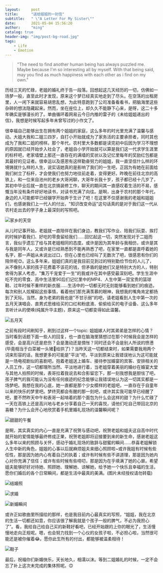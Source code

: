 ```yaml
---
layout:     post
title:      "送给姐姐的一封信"
subtitle:   " \"A Letter For My Sister\""
date:       2021-05-04 15:56:20
author:     "ming"
catalog: true
header-img: "img/post-bg-road.jpg"
tags:
    - Life
    - Emotion
---
```


> "The need to find another human being has always puzzled me. Maybe because I'm so interesting all by myself. With that being said, may you find as much happiness with each other as i find on my own."


历经三天的忙碌，老姐的婚礼终于告一段落。回想起这几天经历的一切，仿佛如一场梦一般，直至此时才发现，原来这个梦已经真实地走到了尽头。在空荡的出租房里，人一闲下来就容易胡思乱想，为此特意跑到了公司准备看看书，把脑海里这些杂碎的想法隐藏起来。然而，坐在座位上，却久久不能静下心来，是呀，这二十多年确实是够漫长的了。单曲循环着网易云今日内推的雷子的《未给姐姐递出的信》，我想是时候写起多年未曾写过的小作文了。

很幸福自己能够出生在拥有两个姐姐的家庭，这么多年的时光里充满了温馨与感动。大姐大我和二姐三四岁，自打小开始就成为了家务活的主要承担者，同时其也成为了我和二姐的榜样。那个年代，农村里大多数都是读完初中后因为学习不理想的原因就已经开始步入社会了，老姐自小学开始就可以算是我们这一代求学生涯里的标杆吧，老家墙壁上那还一直存在的满墙的奖状以及记忆里每年的奖励红包都是其最好的见证者。很幸运以及感恩有这样勤奋努力的姐姐，我一直坚信什么样的环境铸就什么样的人生，说实话她真的是影响了我们的一生吧，正因为有她在前面给我们树立了标杆，才会使我们也努力地往前走着，变得更好。昨晚在前往北京的高铁上，和一位来自池州的老乡大哥闲聊，大哥年长我十岁，孩子都已经十几岁了，其初中毕业后就一直在北京搞装修工作，聊天的期间其一直感叹着生活的不易，感慨当年没有条件好好地读书，对读书充满了向往。是啊，出身于农村的那个年代，身边的人可能都早已经辍学开始奔于生计了吧！在这里不仅感谢我的老姐和姐姐们，也感谢我们上一代人的付出，"知识改变命运"这句话真的是对于我们这一代从农村走出去的学子身上最深刻的写照吧。

![家乡的天空](https://gitee.com/wangming110/pic_go/raw/master/data/20210504/sky.jpg)

从儿时记事开始，老姐就一直陪伴在我们身边，教我们写作业、陪我们玩耍、挨打的时候护着我们、好吃的零食留给我们......回忆起这一切，突然发现对于二姐而言，我似乎遗忘了给与其老姐相同的态度。或许是因为其年龄与我相仿，或许是其与我是同年人，又或许是已经熟悉到不能再熟悉了吧，在家里一直都是直呼着她的名字，那一声姐从未说出过口，但在心里也已经叫了无数次了吧，很感恩有你们的陪伴呢😊。这么多年来，姐姐们真的是我目前见到过的特别勤俭节俭的人儿了，从不像别人家的孩子花费着不该花的钱，但矛盾的是她们又是特别大方的人，特别舍得为家人考虑，"集万千宠爱于一生"的我或许在其中感受最深刻吧。学生生涯中吃不完的零食、高中生活里90后们记忆里中的MP4、人生中第一双宝贵的篮球鞋、过年时候不重样的新衣服......生活中的一切都无时无刻能够看到她们的痕迹。每次和别人炫耀起这些事情，看着他们那充满羡慕的眼神，我想我的嘴角肯定都扬到了天际。当然，身为老弟的我也是"不甘示弱"的吧，请老姐看到人生中第一次的五月天演唱会、直男式思维给买的口红和粉底液、偷偷给买的电子设备、这么多年言听计从的使唤(纯属升华主题)，原来这一切都变得如此温馨。

![五月天](https://gitee.com/wangming110/pic_go/raw/master/data/20210504/song.jpg)

之前有段时间刷知乎，刷到过这样一个topic: 姐姐嫁人时其弟弟是怎样的心情？ 当时看到话题下面一些人的回复，也一直在脑海里猜想过在那个时候我会是怎样的感受，会是高兴还是悲伤？会是激动还是惆怅？同时还会不会是别人所说的愤懑(毕竟相当于白菜被一头猪🐷给拱了)？当昨天这一切都结束时，如果需要我用两个词来形容的话，我想更多的可能是"平淡"吧，平淡到原来让我错误地认为这可能就是一场电视剧似的喜剧吧。抱着老姐送上婚车、接待参加婚宴的宾客、安排相关的人员工作，这一切都理所当然、平淡地进行着，当老姐穿着美丽的婚纱在婚宴大堂与其他人拍照的时候，表哥拉着我说去和合影留恋下，那一刻我想我是胆怯了吧，孩子脾气的我可能认为没有任何痕迹的纪念能够让我错误地认为这一切其实都是一场梦吧。我想在我的心底，她一直都是那个少女模样的老姐吧，一直存在于自童年以来的快乐的梦里吧。梦终究都会有醒的那一刻吧，或许其实我可能早已经醒了吧，要不然昨天中午和表哥一起啃着的那个面包为什么会这样的甜？为什么忙碌了一天在高铁上还是高兴地与老乡分享着自己一天的喜悦，请他们吃自己带回北京的喜糖？为什么会开心地欣赏着手机里婚礼现场的温馨瞬间呢？

![甜甜的午餐](https://gitee.com/wangming110/pic_go/raw/master/data/20210504/food.jpg)

是啊，其实真实的内心一直是充满了祝贺与感动吧，祝贺老姐和姐夫这自高中时代就开始的爱情能够最终修成正果，祝贺老姐即将迎接要到来的新生命，感谢老姐这么多年以来的照顾与关怀，感动于婚礼现场的致辞与甜蜜的瞬间......恭喜老姐解锁人生中新的角色，姐姐的心事以后就麻烦姐夫来细心照顾啦~或许我姐有时候有些任性，那是因为她内心有着自己的执着；或许有时候有些不讲道理，那是因为她内心对你充满了信任；或许有些时候有些唠叨，那是因为在乎填满了她的心扉。希望姐夫能够好好对待她、照顾她、理解她、谅解她，给予她一个快乐且幸福的生活，愿你们婚后的各个日常瞬间，都是生活中最真的美满。(图片未经授权请勿转载)

![结婚照](https://i.loli.net/2021/05/04/SAsh36vqN5RJuEn.jpg)

![求婚](https://i.loli.net/2021/05/04/FOcGKAxo5J7tSE3.jpg)

![新婚瞬间](https://i.loli.net/2021/05/04/IfwFz4gRmxSkBuq.jpg)

或许正如歌曲里所描绘的那样，也是我目前内心最真实的写照，“姐姐，我在北京的生活一切都还如意，你应该很了解我就是个孩子一般的脾气，不必为我担心了”。看，我给自己给自己买的新鞋好看吧，已经开始跟的上你的眼光了，生活慢慢地走向正规呢。嗯，也会努力找到一个心仪的女孩子啦，不必担心啦，当然很可能还是被你催着😂。愿你此生所有的付出，都能够被温柔相待！

![鞋子](https://gitee.com/wangming110/pic_go/raw/master/data/20210504/shoes.jpg)

最后，祝福你们新婚快乐，天长地久，相濡以沫。等到二姐婚礼的时候，一定不会忘了补上这次未完成的集体照呢。😊

